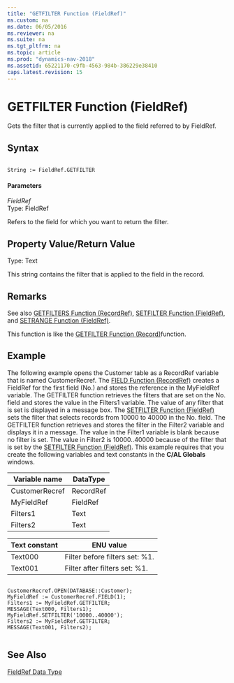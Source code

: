 ```yaml
---
title: "GETFILTER Function (FieldRef)"
ms.custom: na
ms.date: 06/05/2016
ms.reviewer: na
ms.suite: na
ms.tgt_pltfrm: na
ms.topic: article
ms.prod: "dynamics-nav-2018"
ms.assetid: 65221170-c9fb-4563-984b-386229e38410
caps.latest.revision: 15
---
```

# GETFILTER Function (FieldRef)
Gets the filter that is currently applied to the field referred to by FieldRef.  
  
## Syntax  
  
```  
  
String := FieldRef.GETFILTER  
```  
  
#### Parameters  
 *FieldRef*  
 Type: FieldRef  
  
 Refers to the field for which you want to return the filter.  
  
## Property Value/Return Value  
 Type: Text  
  
 This string contains the filter that is applied to the field in the record.  
  
## Remarks  
 See also [GETFILTERS Function \(RecordRef\)](GETFILTERS-Function--RecordRef-.md), [SETFILTER Function \(FieldRef\)](SETFILTER-Function--FieldRef-.md), and [SETRANGE Function \(FieldRef\)](SETRANGE-Function--FieldRef-.md).  
  
 This function is like the [GETFILTER Function \(Record\)](GETFILTER-Function--Record-.md)function.  
  
## Example  
 The following example opens the Customer table as a RecordRef variable that is named CustomerRecref. The [FIELD Function \(RecordRef\)](FIELD-Function--RecordRef-.md) creates a FieldRef for the first field \(No.\) and stores the reference in the MyFieldRef variable. The GETFILTER function retrieves the filters that are set on the No. field and stores the value in the Filters1 variable. The value of any filter that is set is displayed in a message box. The [SETFILTER Function \(FieldRef\)](SETFILTER-Function--FieldRef-.md) sets the filter that selects records from 10000 to 40000 in the No. field. The GETFILTER function retrieves and stores the filter in the Filter2 variable and displays it in a message. The value in the Filter1 variable is blank because no filter is set. The value in Filter2 is 10000..40000 because of the filter that is set by the [SETFILTER Function \(FieldRef\)](SETFILTER-Function--FieldRef-.md). This example requires that you create the following variables and text constants in the **C/AL Globals** windows.  
  
|Variable name|DataType|  
|-------------------|--------------|  
|CustomerRecref|RecordRef|  
|MyFieldRef|FieldRef|  
|Filters1|Text|  
|Filters2|Text|  
  
|Text constant|ENU value|  
|-------------------|---------------|  
|Text000|Filter before filters set: %1.|  
|Text001|Filter after filters set: %1.|  
  
```  
  
CustomerRecref.OPEN(DATABASE::Customer);  
MyFieldRef := CustomerRecref.FIELD(1);  
Filters1 := MyFieldRef.GETFILTER;  
MESSAGE(Text000, Filters1);  
MyFieldRef.SETFILTER('10000..40000');  
Filters2 := MyFieldRef.GETFILTER;  
MESSAGE(Text001, Filters2);  
  
```  
  
## See Also  
 [FieldRef Data Type](FieldRef-Data-Type.md)